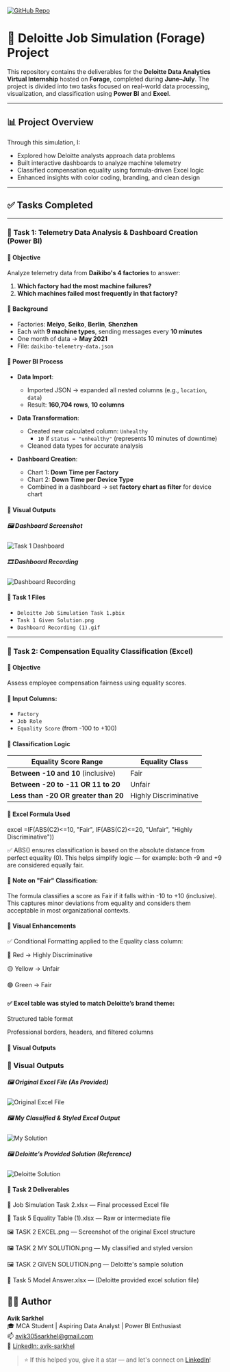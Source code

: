 [![GitHub Repo](https://img.shields.io/badge/GitHub-View%20Repository-181717?logo=github)](https://github.com/Avik-Sarkhel/Deloitte-Data-Analytics-Job-Simulation-)

# 💼 Deloitte Job Simulation (Forage) Project

This repository contains the deliverables for the **Deloitte Data Analytics Virtual Internship** hosted on **Forage**, completed during **June–July**. The project is divided into two tasks focused on real-world data processing, visualization, and classification using **Power BI** and **Excel**.

---

## 📊 Project Overview

Through this simulation, I:
- Explored how Deloitte analysts approach data problems
- Built interactive dashboards to analyze machine telemetry
- Classified compensation equality using formula-driven Excel logic
- Enhanced insights with color coding, branding, and clean design

---

## ✅ Tasks Completed

---

### 📌 Task 1: Telemetry Data Analysis & Dashboard Creation (Power BI)

#### 🎯 Objective
Analyze telemetry data from **Daikibo's 4 factories** to answer:
1. **Which factory had the most machine failures?**
2. **Which machines failed most frequently in that factory?**

#### 🧠 Background
- Factories: **Meiyo**, **Seiko**, **Berlin**, **Shenzhen**
- Each with **9 machine types**, sending messages every **10 minutes**
- One month of data → **May 2021**
- File: `daikibo-telemetry-data.json`

#### 🧰 Power BI Process

- **Data Import**:
  - Imported JSON → expanded all nested columns (e.g., `location`, `data`)
  - Result: **160,704 rows**, **10 columns**

- **Data Transformation**:
  - Created new calculated column: `Unhealthy`  
    - `10` if `status = "unhealthy"` (represents 10 minutes of downtime)
  - Cleaned data types for accurate analysis

- **Dashboard Creation**:
  - Chart 1: **Down Time per Factory**
  - Chart 2: **Down Time per Device Type**
  - Combined in a dashboard → set **factory chart as filter** for device chart

#### 📸 Visual Outputs

##### 🖼️ Dashboard Screenshot
![Task 1 Dashboard](./Task%201%20Given%20Solution.png)

##### 🎞️ Dashboard Recording
![Dashboard Recording](./Dashboard%20Recording%20(1).gif)

#### 📁 Task 1 Files
- `Deloitte Job Simulation Task 1.pbix`
- `Task 1 Given Solution.png`
- `Dashboard Recording (1).gif`

---

### 📌 Task 2: Compensation Equality Classification (Excel)

#### 🎯 Objective
Assess employee compensation fairness using equality scores.

#### 📝 Input Columns:
- `Factory`
- `Job Role`
- `Equality Score` (from -100 to +100)

#### 🧪 Classification Logic

| Equality Score Range | Equality Class           |
|----------------------|--------------------------|
| **Between -10 and 10** (inclusive) | Fair |
| **Between -20 to -11 OR 11 to 20** | Unfair |
| **Less than -20 OR greater than 20** | Highly Discriminative |

#### 🧮 Excel Formula Used
excel
=IF(ABS(C2)<=10, "Fair", IF(ABS(C2)<=20, "Unfair", "Highly Discriminative"))

✅ ABS() ensures classification is based on the absolute distance from perfect equality (0). This helps simplify logic — for example: both -9 and +9 are considered equally fair.

#### 🧠 Note on "Fair" Classification:
The formula classifies a score as Fair if it falls within -10 to +10 (inclusive). This captures minor deviations from equality and considers them acceptable in most organizational contexts.

#### 🎨 Visual Enhancements
✅ Conditional Formatting applied to the Equality class column:

🔴 Red → Highly Discriminative

🟡 Yellow → Unfair

🟢 Green → Fair

#### ✅ Excel table was styled to match Deloitte’s brand theme:

Structured table format

Professional borders, headers, and filtered columns

#### 📸 Visual Outputs
### 📸 Visual Outputs

##### 🖼️ Original Excel File (As Provided)
![Original Excel File](./TASK%202%20EXCEL.png)

##### 🖼️ My Classified & Styled Excel Output
![My Solution](./TASK%202%20MY%20SOLUTION.png)

##### 🖼️ Deloitte’s Provided Solution (Reference)
![Deloitte Solution](./TASK%202%20GIVEN%20SOLUTION.png)

#### 📁 Task 2 Deliverables
📄 Job Simulation Task 2.xlsx — Final processed Excel file

📄 Task 5 Equality Table (1).xlsx — Raw or intermediate file

🖼️ TASK 2 EXCEL.png — Screenshot of the original Excel structure

🖼️ TASK 2 MY SOLUTION.png — My classified and styled version

🖼️ TASK 2 GIVEN SOLUTION.png — Deloitte's sample solution

📄 Task 5 Model Answer.xlsx — (Deloitte provided excel solution file)

## 👨‍💻 Author

**Avik Sarkhel**  
🎓 MCA Student | Aspiring Data Analyst | Power BI Enthusiast  
📫 [avik305sarkhel@gmail.com](mailto:avik305sarkhel@gmail.com)  
🔗 [LinkedIn: avik-sarkhel](https://www.linkedin.com/in/avik-sarkhel/) 

> ⭐ If this helped you, give it a star — and let's connect on [LinkedIn](https://www.linkedin.com/in/avik-sarkhel/)!
